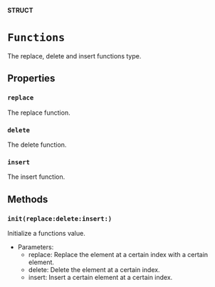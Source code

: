 **STRUCT**

# `Functions`

The replace, delete and insert functions type.

## Properties
### `replace`

The replace function.

### `delete`

The delete function.

### `insert`

The insert function.

## Methods
### `init(replace:delete:insert:)`

Initialize a functions value.
- Parameters:
    - replace: Replace the element at a certain index with a certain element.
    - delete: Delete the element at a certain index.
    - insert: Insert a certain element at a certain index.
